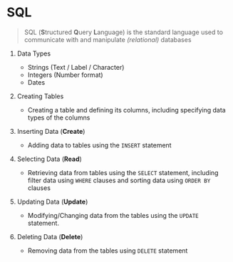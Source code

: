 # SQL
> SQL (**S**tructured **Q**uery **L**anguage) is the standard language used to communicate with and manipulate _(relational)_ databases

1. Data Types
    - Strings (Text / Label / Character)
    - Integers (Number format)
    - Dates 

1. Creating Tables
    - Creating a table and defining its columns, including specifying data types of the columns

1. Inserting Data (**Create**)
    - Adding data to tables using the `INSERT` statement 

1. Selecting Data (**Read**)
    - Retrieving data from tables using the `SELECT` statement, including filter data using `WHERE` clauses and sorting data using `ORDER BY` clauses

1. Updating Data (**Update**)
    - Modifying/Changing data from the tables using the `UPDATE` statement.

1. Deleting Data (**Delete**)
    - Removing data from the tables using `DELETE` statement